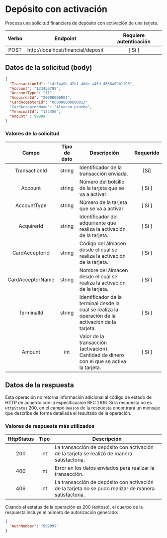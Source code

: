 # Depósito con activación

Procesa una solicitud financiera de depósito con activación de una tarjeta.

| Verbo | Endpoint                                      | Requiere autenticación |
| :---: | --------------------------------------------- | :--------------------: |
| POST  | http://localhost/financial/deposit            |          [ Si ]        |


## Datos de la solicitud (body)

```json
{
  "TransactionId": "f4t14a9b-42b1-4dde-a45d-4568a99b1f93",
  "Account": "123456789",
  "AccountType": "11",
  "AcquirerId": "20000000001",
  "CardAcceptorId": "000000000000013"
  "CardAcceptorName": "Almacen prueba",
  "TerminalId": "132456",
  "Amount" : 99999
}
```

### Valores de la solicitud

Campo | Tipo de dato| Descripción | Requerido
:---: | :----------:| ----------- | :-------:
TransactionId | string |Identificador de la transacción enviada.| [Si]
Account | string | Número del bolsillo de la tarjeta que se va a activar. | [ Si ]
AccountType | string | Número de la tarjeta que se va a activar. | [ Si ]
AcquirerId | string | Identificador del adquiriente que realiza la activación de la tarjeta. | [ Si ]
CardAcceptorId | string | Código del álmacen desde el cual se realiza la activación de la tarjeta. | [ Si ]
CardAcceptorName | string | Nombre del álmacen desde el cual se realiza la activación de la tarjeta. | [ Si ]
TerminalId | string | Identificador de la terminal desde la cual se realiza la operación de la activación de la tarjeta. | [ Si ]
Amount | int | Valor de la transacción (activación). Cantidad de dinero con el que se activa la tarjeta. | [ Si ] 

## Datos de la respuesta
Esta operación no retorna información adicional al código de estado de HTTP de acuerdo con la especificación RFC 2616. Si la respuesta no es `HttpStatus` 200, en el campo `Reason` de la respuesta encontrará un mensaje que describe de forma detallada el resultado de la operación.

### Valores de respuesta más utilizados

HttpStatus | Tipo | Descripción
:---: | :--------: | ------------
200 | int | La transacción de depósito con activación de la tarjeta se realizó de manera satisfactoria.
400 | int | Error en los datos enviados para realizar la transacción.
406 | int | La transacción de depósito con activación de la tarjeta no se pudo realizar de manera satisfactoria.

Cuando el estatus de la operación es 200 (exitoso), el cuerpo de la respuesta incluye el número de autorización generado:

```json
{
  "AuthNumber": "999999"
}
```